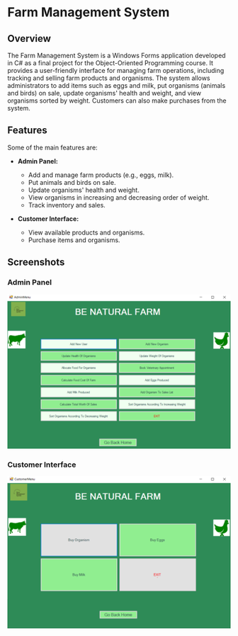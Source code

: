 # Farm Management System

## Overview

The Farm Management System is a Windows Forms application developed in C# as a final project for the Object-Oriented Programming course. It provides a user-friendly interface for managing farm operations, including tracking and selling farm products and organisms. The system allows administrators to add items such as eggs and milk, put organisms (animals and birds) on sale, update organisms' health and weight, and view organisms sorted by weight. Customers can also make purchases from the system.

## Features

Some of the main features are:

- **Admin Panel:**
  - Add and manage farm products (e.g., eggs, milk).
  - Put animals and birds on sale.
  - Update organisms' health and weight.
  - View organisms in increasing and decreasing order of weight.
  - Track inventory and sales.

- **Customer Interface:**
  - View available products and organisms.
  - Purchase items and organisms.

## Screenshots

### Admin Panel

![Admin Panel](images/admin.PNG)

### Customer Interface

![Customer Interface](images/customer.PNG)
